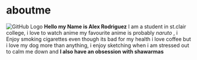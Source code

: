 # aboutme
![GitHub Logo](https://i.imgur.com/E2FELim.jpg)
**Hello my Name is Alex Rodriguez**
I am a student in st.clair college, i love to watch anime my favourite anime is probably _naruto_ , i Enjoy smoking cigarettes even though its bad for my health i love coffee but i love my dog more than anything, i enjoy sketching when i am stressed out to calm me down and __I also have an obsession with shawarmas__
